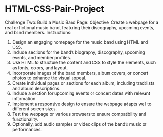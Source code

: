 # HTML-CSS-Pair-Project
Challenge Two: Build a Music Band Page:
Objective: Create a webpage for a real or fictional music band, featuring their discography, upcoming events, and band members.
Instructions:
1. Design an engaging homepage for the music band using HTML and CSS.
2. Include sections for the band’s biography, discography, upcoming events, and member profiles.
3. Use HTML to structure the content and CSS to style the elements, such as fonts, colors, and layout.
4. Incorporate images of the band members, album covers, or concert photos to enhance the visual appeal.
5. Create individual pages or sections for each album, including tracklists and album descriptions.
6. Include a section for upcoming events or concert dates with relevant information.
7. Implement a responsive design to ensure the webpage adapts well to different screen sizes.
8. Test the webpage on various browsers to ensure compatibility and functionality.
9. Optionally, add audio samples or video clips of the band’s music or performances.